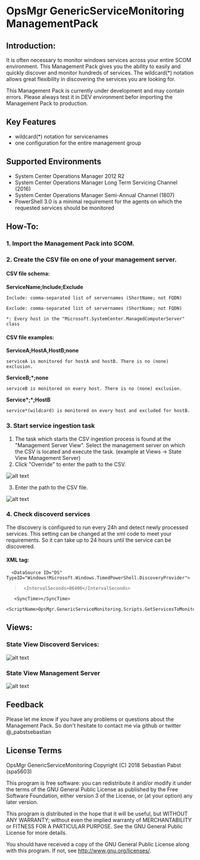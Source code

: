 # OpsMgr GenericServiceMonitoring ManagementPack

## Introduction:
It is often necessary to monitor windows services across your entire SCOM environment. This Management Pack gives you the ability to easily and quickly discover and monitor hundreds of services. The wildcard(*) notation allows great flexibility in discovering the services you are looking for.

This Management Pack is currently under development and may contain errors. Please always test it in DEV environment befor importing the Management Pack to production.

## Key Features

- wildcard(*) notation for servicenames
- one configuration for the entire management group

## Supported Environments

- System Center Operations Manager 2012 R2
- System Center Operations Manager Long Term Servicing Channel (2016)
- System Center Operations Manager Semi-Annual Channel (1807)
- PowerShell 3.0 is a minimal requirement for the agents on which the requested services should be monitored

## How-To:
### 1. Import the Management Pack into SCOM.
### 2. Create the CSV file on one of your management server. 

   #### CSV file schema:

   __ServiceName;Include;Exclude__

    Include: comma-separated list of servernames (ShortName; not FQDN)

    Exclude: comma-separated list of servernames (ShortName; not FQDN)

    *: Every host in the "Microsoft.SystemCenter.ManagedComputerServer" class
    
   #### CSV file examples:
   
   __ServiceA;HostA,HostB;none__

    serviceA is monitored for hostA and hostB. There is no (none) exclusion.

  __ServiceB;*;none__

    serviceB is monitored on every host. There is no (none) exclusion.

  __Service*;*;HostB__

    service*(wildcard) is monitored on every host and excluded for hostB.


### 3. Start service ingestion task

   1. The task which starts the CSV ingestion process is found at the "Management Server View". Select the management server on which the CSV is located and execute the task. (example at Views -> State View Management Server)
   2. Click "Override" to enter the path to the CSV.
   
  ![alt text](https://github.com/spa5603/OpsMgr.GenericServiceMonitoring/blob/master/Graphics/RunTask.jpg)
  
   3. Enter the path to the CSV file.
   
  ![alt text](https://github.com/spa5603/OpsMgr.GenericServiceMonitoring/blob/master/Graphics/OverrideParameter.jpg)


### 4. Check discoverd services
The discovery is configured to run every 24h and detect newly processed services. This setting can be changed at the xml code to meet your requirements. So it can take up to 24 hours until the service can be discovered.

#### XML tag:
      <DataSource ID="DS" TypeID="Windows!Microsoft.Windows.TimedPowerShell.DiscoveryProvider">
 >      <IntervalSeconds>86400</IntervalSeconds>
       <SyncTime></SyncTime>
       <ScriptName>OpsMgr.GenericServiceMonitoring.Scripts.GetServicesToMonitor.Script.ps1</ScriptName>

## Views:

### State View Discoverd Services:
![alt text](https://github.com/spa5603/OpsMgr.GenericServiceMonitoring/blob/master/Graphics/StateView%20-%20Discovered%20Services.jpg)

### State View Management Server
![alt text](https://github.com/spa5603/OpsMgr.GenericServiceMonitoring/blob/master/Graphics/StateView%20-%20Management%20Server.jpg)

## Feedback
Please let me know if you have any problems or questions about the Management Pack. So don't hesitate to contact me via github or twitter @_pabstsebastian

## License Terms
OpsMgr GenericServiceMonitoring Copyright (C) 2018 Sebastian Pabst (spa5603)

This program is free software: you can redistribute it and/or modify it under the terms of the GNU General Public License as published by the Free Software Foundation, either version 3 of the License, or (at your option) any later version.

This program is distributed in the hope that it will be useful, but WITHOUT ANY WARRANTY; without even the implied warranty of MERCHANTABILITY or FITNESS FOR A PARTICULAR PURPOSE. See the GNU General Public License for more details.

You should have received a copy of the GNU General Public License along with this program. If not, see http://www.gnu.org/licenses/.
